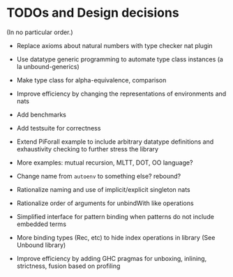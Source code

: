 # TODOs and Design decisions

(In no particular order.)

- Replace axioms about natural numbers with type checker nat plugin

- Use datatype generic programming to automate type class instances
  (a la unbound-generics)

- Make type class for alpha-equivalence, comparison

- Improve efficiency by changing the representations of environments and nats

- Add benchmarks

- Add testsuite for correctness

- Extend PiForall example to include arbitrary datatype definitions and exhaustivity checking to further stress the library

- More examples:  mutual recursion, MLTT, DOT, OO language? 

- Change name from `autoenv` to something else? rebound? 

- Rationalize naming and use of implicit/explicit singleton nats

- Rationalize order of arguments for unbindWith like operations

- Simplified interface for pattern binding when patterns do not include embedded terms

- More binding types (Rec, etc) to hide index operations in library
  (See Unbound library)

- Improve efficiency by adding GHC pragmas for unboxing, inlining, strictness, fusion based on profiling


